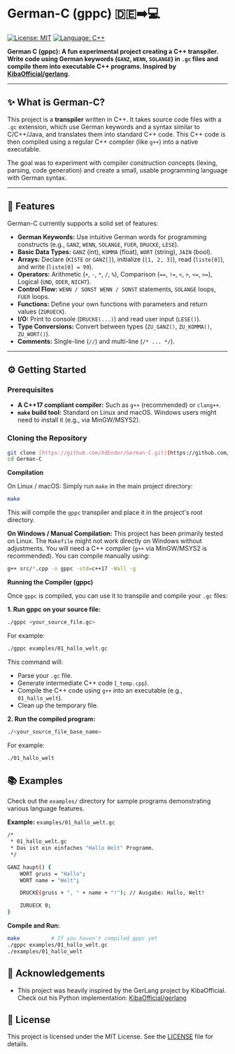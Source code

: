 # German-C (gppc) 🇩🇪➡️💻

[![License: MIT](https://img.shields.io/badge/License-MIT-blue.svg)](https://opensource.org/licenses/MIT)
[![Language: C++](https://img.shields.io/badge/Language-C++-00599C.svg)](https://isocpp.org/)

**German C (gppc): A fun experimental project creating a C++ transpiler. Write code using German keywords (`GANZ`, `WENN`, `SOLANGE`) in `.gc` files and compile them into executable C++ programs. Inspired by [KibaOfficial/gerlang](https://github.com/KibaOfficial/gerlang).**

---

## ✨ What is German-C?

This project is a **transpiler** written in C++. It takes source code files with a `.gc` extension, which use German keywords and a syntax similar to C/C++/Java, and translates them into standard C++ code. This C++ code is then compiled using a regular C++ compiler (like `g++`) into a native executable.

The goal was to experiment with compiler construction concepts (lexing, parsing, code generation) and create a small, usable programming language with German syntax.

---

## 🚀 Features

German-C currently supports a solid set of features:

* **German Keywords:** Use intuitive German words for programming constructs (e.g., `GANZ`, `WENN`, `SOLANGE`, `FUER`, `DRUCKE`, `LESE`).
* **Basic Data Types:** `GANZ` (int), `KOMMA` (float), `WORT` (string), `JAIN` (bool).
* **Arrays:** Declare (`KISTE` or `GANZ[]`), initialize (`[1, 2, 3]`), read (`liste[0]`), and write (`liste[0] = 99`).
* **Operators:** Arithmetic (`+`, `-`, `*`, `/`, `%`), Comparison (`==`, `!=`, `<`, `>`, `<=`, `>=`), Logical (`UND`, `ODER`, `NICHT`).
* **Control Flow:** `WENN / SONST WENN / SONST` statements, `SOLANGE` loops, `FUER` loops.
* **Functions:** Define your own functions with parameters and return values (`ZURUECK`).
* **I/O:** Print to console (`DRUCKE(...)`) and read user input (`LESE()`).
* **Type Conversions:** Convert between types (`ZU_GANZ()`, `ZU_KOMMA()`, `ZU_WORT()`).
* **Comments:** Single-line (`//`) and multi-line (`/* ... */`).

---

## ⚙️ Getting Started

### Prerequisites

* **A C++17 compliant compiler:** Such as `g++` (recommended) or `clang++`.
* **`make` build tool:** Standard on Linux and macOS. Windows users might need to install it (e.g., via MinGW/MSYS2).

### Cloning the Repository

```bash
git clone [https://github.com/XdEnder/German-C.git](https://github.com/XdEnder/German-C.git)
cd German-C
```

**Compilation**

On Linux / macOS: Simply run `make` in the main project directory:

```bash
make
```

This will compile the `gppc` transpiler and place it in the project's root directory.

**On Windows / Manual Compilation:** This project has been primarily tested on Linux. The `Makefile` might not work directly on Windows without adjustments. You will need a C++ compiler (`g++` via MinGW/MSYS2 is recommended). You can compile manually using:

```bash
g++ src/*.cpp -o gppc -std=c++17 -Wall -g
```

**Running the Compiler (gppc)**

Once `gppc` is compiled, you can use it to transpile and compile your `.gc` files:

**1. Run gppc on your source file:**
```bash
./gppc <your_source_file.gc>
```
For example:
```bash
./gppc examples/01_hallo_welt.gc
```
This command will:

* Parse your `.gc` file.
* Generate intermediate C++ code (`_temp.cpp`).
* Compile the C++ code using `g++` into an executable (e.g., `01_hallo_welt`).
* Clean up the temporary file.

**2. Run the compiled program:**
```bash
./<your_source_file_base_name>
```
For example:
```bash
./01_hallo_welt
```

## 📚 Examples

Check out the `examples/` directory for sample programs demonstrating various language features.

**Example:** `examples/01_hallo_welt.gc`
```bash
/*
 * 01_hallo_welt.gc
 * Das ist ein einfaches "Hallo Welt" Programm.
 */

GANZ haupt() {
    WORT gruss = "Hallo";
    WORT name = "Welt";

    DRUCKE(gruss + ", " + name + "!"); // Ausgabe: Hallo, Welt!

    ZURUECK 0;
}
```

**Compile and Run:**
```bash
make          # If you haven't compiled gppc yet
./gppc examples/01_hallo_welt.gc
./examples/01_hallo_welt
```

## 🙏 Acknowledgements

* This project was heavily inspired by the GerLang project by KibaOfficial. Check out his Python implementation: [KibaOfficial/gerlang](https://github.com/KibaOfficial/gerlang)

## 📄 License

This project is licensed under the MIT License. See the [LICENSE](LICENSE) file for details.
